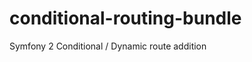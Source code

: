 conditional-routing-bundle
==========================

Symfony 2 Conditional / Dynamic route addition